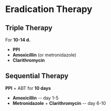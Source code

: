 # Eradication Therapy
## Triple Therapy
For **10-14 d.**
- **PPI**
- **Amoxicillin** (or metronidazole)
- **Clarithromycin**

## Sequential Therapy
**PPI** + ABT for **10 days**
- **Amoxicillin** -- day 1-5
- **Metronidazole** + **Clarithromycin** -- day 6-10